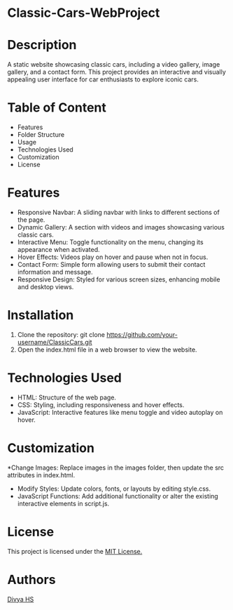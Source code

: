 # Classic-Cars-WebProject
# Description
A static website showcasing classic cars, including a video gallery, image gallery, and a contact form. This project provides an interactive and visually appealing user interface for car enthusiasts to explore iconic cars.

# Table of Content
* Features
* Folder Structure
* Usage
* Technologies Used
* Customization
* License
 
# Features
* Responsive Navbar: A sliding navbar with links to different sections of the page.
* Dynamic Gallery: A section with videos and images showcasing various classic cars.
* Interactive Menu: Toggle functionality on the menu, changing its appearance when activated.
* Hover Effects: Videos play on hover and pause when not in focus.
* Contact Form: Simple form allowing users to submit their contact information and message.
* Responsive Design: Styled for various screen sizes, enhancing mobile and desktop views.
  
# Installation
1. Clone the repository: git clone https://github.com/your-username/ClassicCars.git
2. Open the index.html file in a web browser to view the website.

# Technologies Used
* HTML: Structure of the web page.
* CSS: Styling, including responsiveness and hover effects.
* JavaScript: Interactive features like menu toggle and video autoplay on hover.
  
# Customization
*Change Images: Replace images in the images folder, then update the src attributes in index.html.
* Modify Styles: Update colors, fonts, or layouts by editing style.css.
* JavaScript Functions: Add additional functionality or alter the existing interactive elements in script.js.
  
# License
This project is licensed under the [MIT License.](https://opensource.org/license/MIT)

# Authors
[Divya HS](https://github.com/DivyaHS26)
